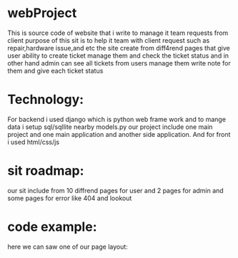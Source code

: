 # webProject
This is source code of website that i write to manage it team requests from client
purpose of this sit is to help it team with client request such as repair,hardware issue,and etc
the site create from diff4rend pages that give user ability to create ticket manage them and check the ticket status
and in other hand admin can see all tickets from users manage them write note for them and give each ticket status

# Technology:
For backend i used django which is python web frame work and to mange data i setup sql/sqllite nearby models.py 
our project include one main project and one main application and another side application.
And for front i used html/css/js

# sit roadmap:
our sit include from 10 diffrend pages for user and 2 pages for admin and some pages for error like 404 and lookout

# code example:
here we can saw one of our page layout:
```html

```

```css

```

```js

```
